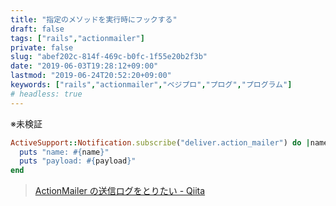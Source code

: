 ```yaml
---
title: "指定のメソッドを実行時にフックする"
draft: false
tags: ["rails","actionmailer"]
private: false
slug: "abef202c-814f-469c-b0fc-1f55e20b2f3b"
date: "2019-06-03T19:28:12+09:00"
lastmod: "2019-06-24T20:52:20+09:00"
keywords: ["rails","actionmailer","ベジプロ","プログ","プログラム"]
# headless: true
---
```


※未検証

```rb
ActiveSupport::Notification.subscribe("deliver.action_mailer") do |name, start, finish, id, payload|
  puts "name: #{name}"
  puts "payload: #{payload}"
end
```

> [ActionMailer の送信ログをとりたい - Qiita](https://qiita.com/mshioda/items/8a8580274263eb23ddac)
